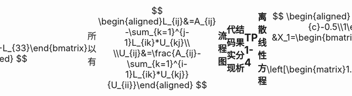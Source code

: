 

## TP 1

### TP 1-1

#### 离散线性方程

<style>
    body {
        display: flex;
        justify-content: center;
        align-items: center;
        font-size: 24px;
    }
</style>

**牛顿插值**
若有$x_0,x_1\dots x_k$以及$y_0,y_1\dots y_k$，则牛顿插值的公式如下
$P_n(x) = f(x_0) + f(x_0,x_1)(x-x_0) + f(x_0,x_1,x_2)(x-x_0)(x-x_1) + \cdots + f(x_0,x_1,\ldots,x_n)(x-x_0)(x-x_1)\cdots(x-x_{n-1})$
其中

$$
\begin{cases}
f(x_0) = f(x_0) \\
f(x_0,x_1) = \frac{f(x_1) - f(x_0)}{x_1 - x_0} \\
f(x_0,x_1,x_2) = \frac{f(x_1,x_2) - f(x_0,x_1)}{x_2 - x_0} \\
\vdots \\
f(x_0,x_1,\ldots,x_k) = \frac{f(x_1,\ldots,x_k) - f(x_0,\ldots,x_{k-1})}{x_k - x_0}
\end{cases}
$$

**拉格朗日插值**
$L_1(x),L_2(x)\dots L_k(x)$为拉格朗日插值法的基函数，其公式如下

$$
\begin{cases}
L_1(x) = \frac{(x - x_2)(x - x_3)(x - x_4)...(x - x_n)}{(x_1 - x_2)(x_1 - x_3)(x_1 - x_4)...(x_1 - x_n)} \\
L_2(x) = \frac{(x - x_1)(x - x_3)(x - x_4)...(x - x_n)}{(x_2 - x_1)(x_2 - x_3)(x_2 - x_4)...(x_2 - x_n)} \\
L_3(x) = \frac{(x - x_1)(x - x_2)(x - x_4)...(x - x_n)}{(x_3 - x_1)(x_3 - x_2)(x_3 - x_4)...(x_3 - x_n)} \\
\vdots \\
L_k(x) = \frac{(x - x_1)(x - x_2)(x - x_3)...(x - x_{k-1})(x - x_{k+1})...(x - x_n)}{(x_k - x_1)(x_k - x_2)(x_k - x_3)...(x_k - x_{k-1})(x_k - x_{k+1})...(x_k - x_n)}
\end{cases}
$$

#### 流程图

**牛顿插值**

```mermaid
graph LR;
    A[输入已知数据点的x坐标和y坐标] --> B[初始化差商表为离散点的y值];
    B --> C[计算差商表中的值];
    C --> D[输入插值点的x坐标];
    D --> E[计算插值点的函数值];
    E --> F[输出插值点的函数值];
    C --> G[迭代计算差商表中的值];
    G --> C;
```

**拉格朗日插值**

```mermaid
graph LR;
A[输入观测点的x坐标和y坐标] --> B[输入要插值的点的x坐标];
B --> C[初始化插值结果为0];
C --> D[循环计算每个基函数的值];
D --> E[计算当前基函数的值];
E --> F[求和更新插值结果];
F --> G{是否计算完所有基函数};
G -- 是 --> D;
G -- 否 --> H[输出插值结果];
```

</br><br>

<div style="page-break-after: always;"></div>

#### 代码实现

**牛顿插值**

```python
import numpy as np
def newton_diff(X, Y):
    n = len(Y)
    coef = np.zeros([n, n]) # 创建一个n*n的零矩阵
    coef[:,0] = Y # 第一列是Y

    # 计算差商
    for j in range(1,n):
        for i in range(n-j):
            # 差商的计算公式
            coef[i][j] = (coef[i+1][j-1] - coef[i][j-1]) / (X[i+j]-X[i])

    return coef[0, :] # 返回第一行，这是差商的系数

def newton_interp(X, Y, x):
    a = newton_diff(X, Y) # 计算差商的系数
    n = len(a) - 1
    p = a[n]

    # 构建插值多项式
    for k in range(1, n + 1):
        p = a[n - k] + (x - X[n - k]) * p

    return p # 返回插值结果

# 定义已知的数据点
X = np.array([1, 2, 3, 4, 5])
Y = np.array([1, 16, 81, 256,625])

x = 3.5 # 需要插值的点

# 计算插值结果
y = newton_interp(X, Y, x)

# 打印插值结果
print(y)
```

<div style="page-break-after: always;"></div>

**拉格朗日插值**

```python
def lagrange(x, y, x0):
    # 获取已知点的数量
    n = len(x)
    # 初始化插值结果
    y0 = 0
    # 遍历每个已知点
    for i in range(n):
        # 初始化拉格朗日基函数
        L = 1
        # 计算拉格朗日基函数
        for j in range(n):
            if j != i:
                L *= (x0 - x[j]) / (x[i] - x[j])
        # 更新插值结果
        y0 += y[i] * L
    # 返回插值结果
    return y0

# 已知的点
x = [1, 2, 3, 4,5]
y = [1, 16, 81, 256,625]

# 想要插值的点
x0 = 3.5

# 使用拉格朗日插值函数
result = lagrange(x, y, x0)

# 打印插值结果
print(f"The interpolated value at {x0} is {result}")

```

<div style="page-break-after: always;"></div>

#### 结果分析

**拉格朗日插值**
![Alt text](%E6%8B%89%E6%A0%BC%E6%9C%97%E6%97%A5%E6%8F%92%E5%80%BC.png)
**牛顿插值**
![Alt text](%E7%89%9B%E9%A1%BF%E6%8F%92%E5%80%BC.png)
可以两种插值方法计算所得的结果相同

<div style="page-break-after: always;"></div>

### TP 1-2

#### 代码实现

```python
import numpy as np
from newtonzi import newton_interp
from lagrange import lagrange

# 在0 - 2pi内均匀分出41个离散点
x_0 = np.linspace(0, 2 * np.pi, 41)
y_0 = np.sin(x_0)

# 重构0 - 2pi内均匀的101个离散点
y1 = np.zeros(101)
x_a = np.linspace(0, 2 * np.pi, 101)

# 拉格朗日插值
for i in range(len(x_a)):
    y1[i] = lagrange(x_0, y_0, x_a[i])

# 牛顿插值
y2 = newton_interp(x_0, y_0, x_a)

# 误差分析
error1 = np.mean((y1 - np.sin(x_a)) ** 2)
error2 = np.mean((y2 - np.sin(x_a)) ** 2)

print(f"拉格朗日插值误差为 {error1}, 牛顿插值误差为 {error2}")
```

<div style="page-break-after: always;"></div>

#### 结果分析

![Alt text](%E7%89%9B%E9%A1%BF%E6%8F%92%E5%80%BC%E5%AF%B9%E6%AF%94%E6%8B%89%E6%A0%BC%E6%9C%97%E6%97%A5.png)

<div style="page-break-after: always;"></div>

### TP 1-3

#### 离散线性方程

追赶法中的 Crout 分解，以下为 Crout 分解矩阵的分解过程

$$
\begin{aligned}
&\begin{bmatrix}L_{11}&0&0\\L_{21}&L_{22}&0\\L_{31}&L_{32}&L_{33}\end{bmatrix}*\begin{bmatrix}1&U_{12}&U_{13}\\0&1&U_{23}\\0&0&1\end{bmatrix}=\begin{bmatrix}L_{11}&L_{11}*U_{12}&L_{11}*U_{13}\\L_{21}&L_{21}*U_{12}+L_{22}&L_{21}*U_{13}+L_{22}*U_{23}\\L_{31}&L_{31}*U_{12}+L_{32}&L_{31}*U_{13}+L_{32}*U_{23}+L_{33}\end{bmatrix} \\
\\
&\begin{bmatrix}L_{11}&L_{11}*U_{12}&L_{11}*U_{13}\\L_{21}&L_{21}*U_{12}+L_{22}&L_{21}*U_{13}+L_{22}*U_{23}\\L_{31}&L_{31}*U_{12}+L_{32}&L_{31}*U_{13}+L_{32}*U_{23}+L_{33}\end{bmatrix}=\begin{bmatrix}A_{11}&A_{12}&A_{13}\\A_{21}&A_{22}&A_{23}\\A_{31}&A_{32}&A_{33}\end{bmatrix}
\end{aligned}
$$

所以有

$$
\begin{aligned}L_{ij}&=A_{ij}-\sum_{k=1}^{j-1}L_{ik}*U_{kj}\\
\\U_{ij}&=\frac{A_{ij}-\sum_{k=1}^{i-1}L_{ik}*U_{kj}}{U_{ii}}\end{aligned}
$$

#### 流程图

```mermaid
graph LR
A[开始] --> B{"迭代j=1:n"}
B --> |是| C["更新L"]
C --> D["更新U"]
D --> B
B --> |否| E["解下三角线性方程组Ly=b"]
E --> F["解上三角线性方程组Ux=y"]
F --> G[结束]
```

<div style="page-break-after: always;"></div>

#### 代码实现

```python
import numpy as np

def crout(A, B):
    # 获取矩阵A的维度
    n = A.shape[0]

    # 初始化L为n*n的零矩阵，U为n*n的单位矩阵
    L = np.zeros((n, n))
    U = np.eye(n)

    # 初始化Y和X为n维的零向量
    Y = np.zeros(n)
    X = np.zeros(n)

    # 确保A是方阵
    assert A.shape[0] == A.shape[1], "Matrix A must be square"

    # 确保A是非奇异的
    assert np.linalg.matrix_rank(A) == n, "Matrix A must be non-singular"

    # 对于每个j，更新L和U的值
    for j in range(n):
        L[j:, j] = A[j:, j] - L[j:, :j] @ U[:j, j]
        U[j, j+1:] = (A[j, j+1:] - L[j, :j] @ U[:j, j+1:]) / L[j, j]

    # 解线性方程组Ly=b，得到Y
    Y = np.linalg.solve(L, B)

    # 解线性方程组Ux=y，得到X
    X = np.linalg.solve(U, Y)

    # 返回L, U, Y, X
    return L, U, Y, X
# 定义矩阵A和向量B
A = np.array([
    [10, 3, 0, 0, 0],
    [2, 8, 3, 0, 0],
    [0, 2, 9, 6, 0],
    [0, 0, 7, 11, 9],
    [0, 0, 0, 2, 10]
])
B = np.array([53, 48, 59.4, 86.1, 90.1])

# 调用crout函数
L, U, Y, X = crout(A, B)

# 打印结果
print("L:\n", L)
print("U:\n", U)
print("Y:\n", Y)
print("X:\n", X)
```

<div style="page-break-after: always;"></div>

#### 结果分析

![Alt text](%E8%BF%BD%E8%B5%B6%E6%B3%95%E7%BB%93%E6%9E%9C.png)

<div style="page-break-after: always;"></div>

### TP 1-4

#### 离散线性方程

$$
\begin{aligned}
&x_{n+1}=x_n-\left[J_F(x_n)\right]^{-1}F(x_n)\\
&\left.F=\left[\begin{array}{c}y+x^2-0.5-x\\x^2-5xy-y\end{array}\right.\right]=\left[\begin{array}{c}-0.5\\1\end{array}\right]=,F’=\left[\begin{array}{cc}2x-1&1\\2x-5y&-5x-1\end{array}\right]=\left[\begin{array}{cc}1&1\\2&-6\end{array}\right] \\
&X_1=\begin{bmatrix}1\\0\end{bmatrix}-\begin{bmatrix}1&1\\2&-6\end{bmatrix}^{-1}\begin{bmatrix}-0.5\\1\end{bmatrix}=\begin{bmatrix}1.25\\0.25\end{bmatrix} \\
&F=\begin{bmatrix}0.0625\\-0.25\end{bmatrix}=,F'=\begin{bmatrix}1.5&1\\1.25&-7.25\end{bmatrix} \\
&\left.X_2=\left[\begin{matrix}1.25\\0.25\end{matrix}\right.\right]-\left[\begin{matrix}1.5&1\\1.25&-7.25\end{matrix}\right]^{-1}\left[\begin{matrix}0.0625\\-0.25\end{matrix}\right]=\left[\begin{matrix}1.2332\\0.2126\end{matrix}\right] \\
&...
\end{aligned}
$$

#### 流程图

```mermaid
graph LR;
    A[开始] --> B[输入初始值x0];
    B --> C[定义符号变量x和y];
    C --> D["计算方程组F(x,y)"];
    D --> E[计算雅可比矩阵Fjacobi];
    E --> F[计算新的迭代点r];
    F --> G[判断是否满足收敛条件];
    G -- 是 --> H[输出迭代结果];
    G -- 否 --> I[更新迭代点的值r];
    I --> D;
```

<div style="page-break-after: always;"></div>

#### 代码实现

```python
import numpy as np
from scipy.linalg import norm

def Newton_k(x0, y0, eps=1e-6):
    tol = 1
    r = np.array([x0, y0])
    R = []
    while tol > eps:
        Fx = np.array([r[1] + r[0]**2 - 0.5 - r[0], r[0]**2 - 5*r[0]*r[1] - r[1]])
        R.append([r.tolist(), Fx.tolist()])
        Fx_jacobi = np.array([[2*r[0]-1, 1], [2*r[0]-5*r[1], -5*r[0]-1]])
        rr = r - np.linalg.solve(Fx_jacobi, Fx)
        tol = norm(rr - r)
        r = rr
    return r, Fx, R

# 测试代码
x0, y0 = 1, 0
r, Fx, R = Newton_k(x0, y0)
print("r:\n", r)
print("Fx:\n", Fx)
print("R matrix:")
for i, item in enumerate(R):
    print(f"迭代 {i+1}:")
    print("r: ", item[0])
    print("Fx: ", item[1])
```

<div style="page-break-after: always;"></div>

#### 结果分析

![Alt text](%E7%89%9B%E9%A1%BF%E6%B3%95%E8%BF%AD%E4%BB%A3.png)

<div style="page-break-after: always;"></div>

## TP 2

### TP 2-1

#### 离散线性方程

单点积分格式：

$$
\int_a^b f(x)dx \approx (b-a) \cdot f(a)
$$

梯形积分格式：

$$
\int_a^b f(x)dx \approx \frac{b-a}{2} \cdot (f(a)+f(b))
$$

高斯积分格式：
在区间$[-1,1]$上，高斯-勒让德求积公式为

$$
\int_{-1}^{1} f(x)dx \approx \sum_{k=0}^{n} A_kf(x_k)
$$

#### 流程图

对于三种积分方式，虽然计算公式不同，但是实现思路是一样的

```mermaid
graph LR
A(开始)-->B(设置积分函数)
B-->C("初始化等分区间为1，并计算准确积分")
C-->D(初始化步长)
D-->F(计算近似的积分值)
F-->G(比较准确积分与数值积分以判断误差是否满足要求)
G--是-->H(输出近似的积分值和等分区间数)
G--否-->D
H-->I(结束)
```

<div style="page-break-after: always;"></div>

#### 代码实现

**单点积分格式**

```python
from scipy.integrate import quad
import numpy as np

def single_point_integr(a, b):
    # 定义被积函数
    f = lambda x: 0.1*x**2 + 0.2*x - 2*np.sin(x)*np.cos(x)

    # 初始化等分区间为1
    n = 1

    # 计算初始步长
    h = b - a

    # 设置精度
    tol = 1e-6

    # 使用 scipy 的 quad 函数计算准确的积分值
    fun_1, _ = quad(f, a, b)

    # 计算初始的积分近似值
    fun_2 = f(b) * h

    # 当积分近似值与准确值的差的绝对值大于精度时，继续循环
    while abs(fun_2 - fun_1) > tol:
        # 增加等分区间
        n += 1

        # 重新计算步长
        h = (b - a) / n

        # 重置积分近似值
        fun_2 = 0

        # 对每个子区间进行积分
        for i in range(n):
            x = a + i * h
            x1 = x + h
            fun_2 += h * f(x1)

        # 如果等分区间过大，跳出循环
        if n > 999:
            break

    # 返回积分近似值和等分区间数
    return fun_2, n

# 测试函数
print(single_point_integr(0, 2*np.pi))
```

<div style="page-break-after: always;"></div>

**梯形积分格式**

```python
from scipy.integrate import quad
import numpy as np
def td_integr(a, b):
    # 定义被积函数
    f = lambda x: 0.1*x**2 + 0.2*x - 2*np.sin(x)*np.cos(x)

    # 初始化等分区间为1
    n = 1

    # 计算初始步长
    h = b - a

    # 设置精度
    tol = 1e-6

    # 使用 scipy 的 quad 函数计算准确的积分值
    fun_1, _ = quad(f, a, b)

    # 计算初始的积分近似值，使用梯形公式
    fun_2 = (f(a) + f(b)) * (h / 2)

    # 当积分近似值与准确值的差的绝对值大于精度时，继续循环
    while abs(fun_2 - fun_1) > tol:
        # 增加等分区间
        n += 1

        # 重新计算步长
        h = (b - a) / n

        # 重置积分近似值
        fun_2 = 0

        # 对每个子区间进行积分，使用梯形公式
        for i in range(n):
            x = a + i * h
            x1 = x + h
            fun_2 += (h / 2) * (f(x) + f(x1))

        # 如果等分区间过大，跳出循环
        if n > 9999:
            break

    # 返回积分近似值和等分区间数
    return fun_2, n
# 测试函数
print(td_integr(0, 2*np.pi))
```

<div style="page-break-after: always;"></div>

**三点高斯勒让德**

```python
from scipy.integrate import quad
import numpy as np

def gauss_legendre_integr(a, b):
    # 高斯点
    GaussP = [-np.sqrt(15)/5, 0, np.sqrt(15)/5]

    # 高斯系数
    GaussA = [5/9, 8/9, 5/9]

    # 定义初始区间个数
    n = 1

    # 定义初始步长
    h = b - a

    # 定义被积函数
    f = lambda x: 0.1*x**2 + 0.2*x - 2*np.sin(x)*np.cos(x)

    # 计算准确的积分值
    fun_1, _ = quad(f, a, b)

    # 规定精度为1e-20
    error = 1e-20

    # 计算初始的积分近似值
    fun_2 = 0
    for i in range(3):
        fun_2 += ((b-a)/2)*GaussA[i]*f((a+b)/2+(b-a)*GaussP[i]/2)

    # 当积分近似值与准确值的差的绝对值大于精度时，继续循环
    while abs(fun_1 - fun_2) > error:
        # 增加等分区间
        n += 1

        # 重新计算步长
        h = (b - a) / n

        # 重置积分近似值
        fun_2 = 0

        # 对每个子区间进行积分
        for i in range(n):
            x0 = a + i * h
            x1 = x0 + h
            for j in range(3):
                fun_2 += ((x1-x0)/2) * GaussA[j] * f((x1+x0)/2 + (x1-x0)*GaussP[j]/2)

    # 返回积分近似值和等分区间数
    return fun_2, n

# 测试函数
print(gauss_legendre_integr(0, 2*np.pi))
```

<div style="page-break-after: always;"></div>

#### 结果分析

**单点积分格式**:即便划分了 10000 个区间也达不到 1e-20 的精度
![Alt text](%E5%8D%95%E7%82%B9%E7%A7%AF%E5%88%86%E7%BB%93%E6%9E%9C.png)
**梯形积分格式**：划分了 2034 个区间即达到 1e-20 的精度
![Alt text](%E6%A2%AF%E5%BD%A2%E7%A7%AF%E5%88%86%E7%BB%93%E6%9E%9C.png)
**三点高斯勒让德**：划分了 3 个区间即达到 1e-20 的精度
![Alt text](%E9%AB%98%E6%96%AF%E5%8B%92%E8%AE%A9%E5%BE%B7%E7%A7%AF%E5%88%86%E7%BB%93%E6%9E%9C.png)

<div style="page-break-after: always;"></div>

### TP 2-2

#### 离散线性方程

**显式法**：

$$
y_{i+1}=y_i+hf(x_i,y_i)
$$

**隐式法**：

$$
y_{i+1}=y_i+hf(x_i+1,y_i+1)
$$

**四阶 R-K 法**：

$$
\begin{cases}
K_1=h \cdot f(t_n,y_n) \\
K_2=h \cdot f(t_n+\frac{1}{2}h,y_n+\frac{1}{2}hK_1) \\
K_3=h \cdot f(t_n+\frac{1}{2}h,y_n+\frac{1}{2}hK_2)\\
K_4=h \cdot f(t_n+h,y_n+hK_3)\\
y_{n+1}=y_n+\frac{1}{6}K_1+\frac{1}{3}K_2+\frac{1}{3}K_3+\frac{1}{6}K_4
\end{cases}
$$

#### 流程图

```mermaid
graph LR
A(开始)-->B("设置参数，初始化n、C数组")
B-->C("列出方程组")
C-->E("判断i是否达到数组的数目")
E--是-->D("数值求解n(i)、C(i)(选取不同的求解方法)")
D-->F(绘图)
E--否-->F(绘图)
F-->I(结束)
```

<div style="page-break-after: always;"></div>

#### 代码实现

**显式法**

```python
import numpy as np
import matplotlib.pyplot as plt
plt.rcParams['font.sans-serif'] = ['SimHei']  # 用来正常显示中文标签
plt.rcParams['axes.unicode_minus'] = False  # 用来正常显示负号

def solve_explicit(rho, Lambda, beta, lambda_, h):
    t = np.arange(0, 1+h, h)
    n = np.zeros(len(t))
    C = np.zeros(len(t))

    # 定义方程组
    def Fun1(t, n, C):
        return (rho - beta) * n / Lambda + lambda_ * C

    def Fun2(t, n, C):
        return beta * n / Lambda - lambda_ * C

    # 定义初值
    n[0] = 1
    C[0] = 1

    # 更新下一个dn/dt和dC/dt
    for i in range(1, len(t)):
        n[i] = n[i-1] + h * Fun1(t[i-1], n[i-1], C[i-1])
        C[i] = C[i-1] + h * Fun2(t[i-1], n[i-1], C[i-1])

    return t, n, C

# 定义参数
rho = 0.0022
Lambda = 10**(-3)
beta = 0.0065
lambda_ = 0.078
h = 0.001

# 调用求解函数
t, n, C = solve_explicit(rho, Lambda, beta, lambda_, h)

# 绘图
plt.figure(figsize=(10, 6))
plt.grid(True)
plt.plot(t, n, 'rh', markersize=3, label='$n(t)$')
plt.plot(t, C, 'bo', markersize=3, label='$C(t)$')
plt.xlabel('t / s')
plt.legend()
plt.title(f'显式法求解中子动力学方程，步长：{h}')
plt.show()
```

<div style="page-break-after: always;"></div>

**隐式法**

```python
import numpy as np
import matplotlib.pyplot as plt
from matplotlib.font_manager import FontProperties
plt.rcParams['font.sans-serif'] = ['SimHei']  # 用来正常显示中文标签
plt.rcParams['axes.unicode_minus'] = False  # 用来正常显示负号

def solve_implicit(rho, Lambda, beta, lambda_, h):
    t = np.arange(0, 1+h, h)
    n = np.zeros(len(t))
    C = np.zeros(len(t))

    # 定义初值
    n[0] = 1
    C[0] = 1

    # 更新下一个dn/dt和dC/dt
    for i in range(1, len(t)):
        A = np.array([[1 - h * (rho - beta) / Lambda, -h * lambda_], [-h * beta / Lambda, 1 + h * lambda_]])
        B = np.array([n[i-1], C[i-1]])
        X = np.linalg.solve(A, B)
        n[i] = X[0]
        C[i] = X[1]

    return t, n, C

# 定义参数
rho = 0.0022
Lambda = 10**(-3)
beta = 0.0065
lambda_ = 0.078
h = 0.01

# 调用求解函数
t, n, C = solve_implicit(rho, Lambda, beta, lambda_, h)

# 绘图
plt.figure(figsize=(10, 6))
plt.grid(True)
font = FontProperties(fname=r"c:\windows\fonts\simsun.ttc", size=14)  # 引入中文字体
plt.plot(t, n, 'rh', markersize=3, label='$n(t)$')
plt.plot(t, C, 'bo', markersize=3, label='$C(t)$')
plt.xlabel('t / s', fontproperties=font)
plt.legend(prop=font)
plt.title('隐式法求解中子动力学方程', fontproperties=font)
plt.show()
```

<div style="page-break-after: always;"></div>

**四阶 R-K 法**

```python
import numpy as np
import matplotlib.pyplot as plt
from matplotlib.font_manager import FontProperties

def solve_RK4(rho, Lambda, beta, lambda_, h):
    t = np.arange(0, 1, h)
    n = np.zeros(len(t))
    C = np.zeros(len(t))

    # 定义方程组
    def Fun1(t, n, C):
        return (rho - beta) * n / Lambda + lambda_ * C

    def Fun2(t, n, C):
        return beta * n / Lambda - lambda_ * C

    # 定义初值
    n[0] = 1
    C[0] = 1

    # 更新下一个dn/dt和dC/dt
    for i in range(1, len(t)):
        K11 = Fun1(t[i-1], n[i-1], C[i-1])
        K21 = Fun2(t[i-1], n[i-1], C[i-1])
        K12 = Fun1(t[i-1] + 0.5*h, n[i-1] + 0.5*h*K11, C[i-1] + 0.5*h*K21)
        K22 = Fun2(t[i-1] + 0.5*h, n[i-1] + 0.5*h*K11, C[i-1] + 0.5*h*K21)
        K13 = Fun1(t[i-1] + 0.5*h, n[i-1] + 0.5*h*K12, C[i-1] + 0.5*h*K22)
        K23 = Fun2(t[i-1] + 0.5*h, n[i-1] + 0.5*h*K12, C[i-1] + 0.5*h*K22)
        K14 = Fun1(t[i-1] + h, n[i-1] + h*K13, C[i-1] + h*K23)
        K24 = Fun2(t[i-1] + h, n[i-1] + h*K13, C[i-1] + h*K23)
        n[i] = n[i-1] + h/6 * (K11 + 2*K12 + 2*K13 + K14)
        C[i] = C[i-1] + h/6 * (K21 + 2*K22 + 2*K23 + K24)

    return t, n, C

# 定义参数
rho = 0.0022
Lambda = 10**(-3)
beta = 0.0065
lambda_ = 0.078
h = 0.0001

# 调用求解函数
t, n, C = solve_RK4(rho, Lambda, beta, lambda_, h)

# 绘图
plt.figure(figsize=(10, 6))
plt.grid(True)
font = FontProperties(fname=r"c:\windows\fonts\simsun.ttc", size=14)  # 引入中文字体
plt.plot(t, n, 'rh', markersize=3, label='$n(t)$')
plt.plot(t, C, 'bo', markersize=3, label='$C(t)$')
plt.xlabel('t / s', fontproperties=font)
plt.legend(prop=font)
plt.title(f'四阶R-K法求解中子动力学方程，步长：{h}', fontproperties=font)
plt.show()
```

<div style="page-break-after: always;"></div>

#### 结果分析

测试代码

```python
import time
import four_R_K
import xianshi
import yinshi
# 定义参数
rho = 0.0022
Lambda = 10**(-3)
beta = 0.0065
lambda_ = 0.078
# 定义步长列表
h_values = [0.1, 0.01, 0.001, 0.0001]
# 定义求解方法列表
methods = [xianshi.solve_explicit, yinshi.solve_implicit, four_R_K.solve_RK4]  # 这里假设你已经定义了这三个函数
# 对每种方法进行测试
for method in methods:
    print(f"Testing {method.__name__}...")
    for h in h_values:
        start_time = time.time()
        t, n, C = method(rho, Lambda, beta, lambda_, h)
        end_time = time.time()
        print(f"Step size: {h}, Time elapsed: {end_time - start_time} seconds")
        print(f"Final values: n={n[-1]}, C={C[-1]}")
        print()  # 换步长时加入空行
    print('-' * 50)  # 不同方法之间加入分割线
```

![Alt text](%E6%98%BE%E5%BC%8F%E6%B3%95.png)
![Alt text](%E6%98%BE%E9%9A%90%E5%9B%9B%E5%AF%B9%E6%AF%94.png)
从测试结果可以看出：

① 显式法的计算时间最短，隐式法的计算时间其次，四阶 R-K 法的计算时间最长；
② 改变步长时，显式和隐式的计算结果变化较大，四阶 R-K 法的计算结果变化较小；
因此可以认为四阶 R-K 法的计算的稳定性是最好的。

<div style="page-break-after: always;"></div>

## TP 3

### TP 3-1

#### 离散线性方程

采用二阶中心差分格式，即：\\

$$
\frac{\partial^2 T}{\partial x^2}=\frac{T_{i+1}+T_{i-1}-2Ti}{(\Delta x)^2}
$$

$$
\frac{\partial^2 T}{\partial y^2}=\frac{T_{i+1}+T_{i-1}-2Ti}{(\Delta y)^2}
$$

可以推导出

$$
T(i,j)=\frac{\frac{T(i+1,j)+T(i-1,j)}{(dx)^2}+\frac{T(i,j+1)+T(i,j-1)}{(dy)^2}-4.5\cdot e^{1.5(dx\cdot i+dy\cdot j)}}{\frac{2}{dx^2}+\frac{2}{dy^2}}
$$

#### 流程图

```mermaid
graph LR
    A[初始化] --> B[初始化矩阵T，确定各个参数]
    B --> C[使用二阶差分法更新矩阵T]
    C --> G["比较新矩阵与旧矩阵，T_new-T_old的精度是否达到标准"]
    G --是--> H[跳出循环]
    G--否-->C
    H --> J[将T绘制为热图]
```

<div style="page-break-after: always;"></div>

#### 代码实现

```python
import numpy as np
import matplotlib.pyplot as plt
from mpl_toolkits.mplot3d import Axes3D
import matplotlib.cm as cm
plt.rcParams['font.sans-serif'] = ['SimHei']  # 用来正常显示中文标签
plt.rcParams['axes.unicode_minus'] = False  # 用来正常显示负号
# 定义参数
Nx = 50
Ny = 50
xd = 1
yd = 1
dx = xd / Nx
dy = yd / Ny
T = np.zeros((Nx+1, Ny+1))
T[0, :] = 293 + np.exp(3/2 * np.linspace(0, xd, Nx+1))
T[-1, :] = 293 + np.exp((3/2) * (1 + np.linspace(0, xd, Nx+1)))
T[:, 0] = 293 + np.exp(3/2 * np.linspace(0, yd, Ny+1))
T[:, -1] = 293 + np.exp((3/2) * (1 + np.linspace(0, yd, Ny+1)))
error = 1e-3
max_iterations = 100000

# 进行迭代计算
for iteration in range(max_iterations):
    T_old = T.copy()
    for i in range(1, Nx):
        for j in range(1, Ny):
            T[i, j] = ((T[i+1, j] + T[i-1, j]) / dx**2 +
                       (T[i, j+1] + T[i, j-1]) / dy**2 -
                       4.5 * np.exp(1.5 * (dx*i + dy*j))) / (2/dx**2 + 2/dy**2)
    diff = np.abs(T - T_old)
    if np.max(diff) < error:
        break

# 绘制结果
x = dx * np.arange(Nx+1)
y = dy * np.arange(Ny+1)
X, Y = np.meshgrid(x, y)
fig = plt.figure()
ax = fig.add_subplot(111, projection='3d')

# 创建一个颜色映射对象
cmap = cm.coolwarm

# 使用颜色映射对象和数据 T 来生成颜色
norm = plt.Normalize(T.min(), T.max())
colors = cmap(norm(T))

# 在创建 surf 对象时设置 facecolors 参数，并使用 rcount 和 ccount 参数来限制生成的多边形的数量
rcount, ccount = T.shape
surf = ax.plot_surface(X, Y, T, facecolors=colors, rcount=rcount, ccount=ccount, linewidth=0.5)

# 创建 colorbar
m = cm.ScalarMappable(cmap=cmap, norm=norm)
m.set_array(T)
fig.colorbar(m)

ax.set_zlabel('T/K')
plt.title('有限差分法求解二维传热方程')
plt.show()
```

<div style="page-break-after: always;"></div>

#### 结果分析

三行四列表格
|网格数|迭代次数|曲面图|误差曲面图|
|:-:|:-:|:-:|:-:|
|10×10|108|![Alt text](1010%E7%BD%91%E6%A0%BC.png)|![Alt text](1010%E7%BD%91%E6%A0%BC%E5%B7%AE%E5%BC%82.png)|
|25×25|556|![Alt text](2525%E7%BD%91%E6%A0%BC.png)|![Alt text](2525%E7%BD%91%E6%A0%BC%E5%B7%AE%E5%BC%82.png)|
|50×50|1913|![Alt text](5050%E7%BD%91%E6%A0%BC.png)|![Alt text](5050%E7%BD%91%E6%A0%BC%E5%B7%AE%E5%BC%82.png)|

可以看出反而是网格数目最少的 10×10 的误差最小，这是因为当网格数目过多时，误差会随着迭代次数的增加而增加，这是因为计算机的精度问题导致的。
